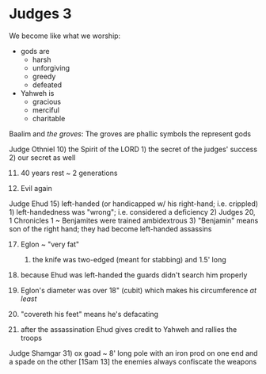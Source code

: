 # Judges 3

We become like what we worship:
- gods are
  - harsh
  - unforgiving
  - greedy
  - defeated
- Yahweh is
  - gracious
  - merciful
  - charitable

Baalim and _the groves_:
  The groves are phallic symbols the represent gods


Judge Othniel
10) the Spirit of the LORD 
    1) the secret of the judges' success
    2) our secret as well

11) 40 years rest ~ 2 generations

12) Evil again


Judge Ehud
15) left-handed (or handicapped w/ his right-hand; i.e. crippled)
    1)  left-handedness was "wrong"; i.e. considered a deficiency
    2)  Judges 20, 1 Chronicles 1 ~ Benjamites were trained ambidextrous
    3) "Benjamin" means son of the right hand;  they had become left-handed assassins


17) Eglon ~ "very fat"
    1)  the knife was two-edged (meant for stabbing) and 1.5' long


21) because Ehud was left-handed the guards didn't search him properly

22) Eglon's diameter was over 18" (cubit) which makes his circumference *at least* 


24) "covereth his feet" means he's defacating


28) after the assassination Ehud gives credit to Yahweh and rallies the troops


Judge Shamgar
31) ox goad ~ 8' long pole with an iron prod on one end and a spade on the other
  [1Sam 13] the enemies always confiscate the weapons


